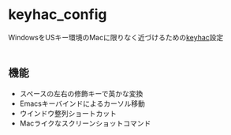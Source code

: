 # keyhac_config  
WindowsをUSキー環境のMacに限りなく近づけるための[keyhac](https://sites.google.com/site/craftware/keyhac-ja)設定  
<br>
## 機能
- スペースの左右の修飾キーで英かな変換
- Emacsキーバインドによるカーソル移動
- ウインドウ整列ショートカット
- Macライクなスクリーンショットコマンド
